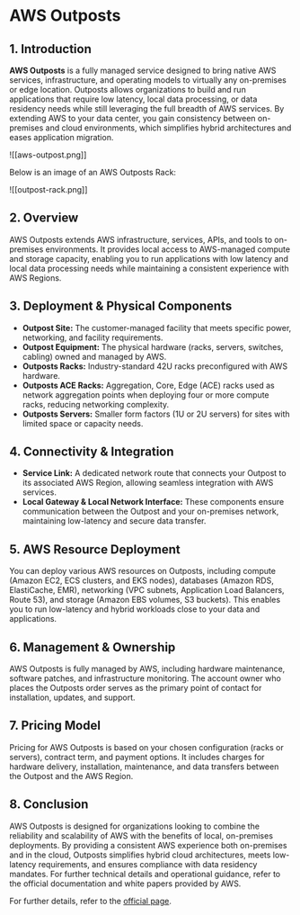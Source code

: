 # AWS Outposts

## 1. Introduction

**AWS Outposts** is a fully managed service designed to bring native AWS services, infrastructure, and operating models to virtually any on-premises or edge location. Outposts allows organizations to build and run applications that require low latency, local data processing, or data residency needs while still leveraging the full breadth of AWS services. By extending AWS to your data center, you gain consistency between on-premises and cloud environments, which simplifies hybrid architectures and eases application migration.

![[aws-outpost.png]]

Below is an image of an AWS Outposts Rack:

![[outpost-rack.png]]

## 2. Overview

AWS Outposts extends AWS infrastructure, services, APIs, and tools to on-premises environments. It provides local access to AWS-managed compute and storage capacity, enabling you to run applications with low latency and local data processing needs while maintaining a consistent experience with AWS Regions.

## 3. Deployment & Physical Components

- **Outpost Site:** The customer-managed facility that meets specific power, networking, and facility requirements.
- **Outpost Equipment:** The physical hardware (racks, servers, switches, cabling) owned and managed by AWS.
- **Outposts Racks:** Industry-standard 42U racks preconfigured with AWS hardware.
- **Outposts ACE Racks:** Aggregation, Core, Edge (ACE) racks used as network aggregation points when deploying four or more compute racks, reducing networking complexity.
- **Outposts Servers:** Smaller form factors (1U or 2U servers) for sites with limited space or capacity needs.

## 4. Connectivity & Integration

- **Service Link:** A dedicated network route that connects your Outpost to its associated AWS Region, allowing seamless integration with AWS services.
- **Local Gateway & Local Network Interface:** These components ensure communication between the Outpost and your on-premises network, maintaining low-latency and secure data transfer.

## 5. AWS Resource Deployment

You can deploy various AWS resources on Outposts, including compute (Amazon EC2, ECS clusters, and EKS nodes), databases (Amazon RDS, ElastiCache, EMR), networking (VPC subnets, Application Load Balancers, Route 53), and storage (Amazon EBS volumes, S3 buckets). This enables you to run low-latency and hybrid workloads close to your data and applications.

## 6. Management & Ownership

AWS Outposts is fully managed by AWS, including hardware maintenance, software patches, and infrastructure monitoring. The account owner who places the Outposts order serves as the primary point of contact for installation, updates, and support.

## 7. Pricing Model

Pricing for AWS Outposts is based on your chosen configuration (racks or servers), contract term, and payment options. It includes charges for hardware delivery, installation, maintenance, and data transfers between the Outpost and the AWS Region.

## 8. Conclusion

AWS Outposts is designed for organizations looking to combine the reliability and scalability of AWS with the benefits of local, on-premises deployments. By providing a consistent AWS experience both on-premises and in the cloud, Outposts simplifies hybrid cloud architectures, meets low-latency requirements, and ensures compliance with data residency mandates. For further technical details and operational guidance, refer to the official documentation and white papers provided by AWS.

For further details, refer to the [official page](https://aws.amazon.com/outposts/).

